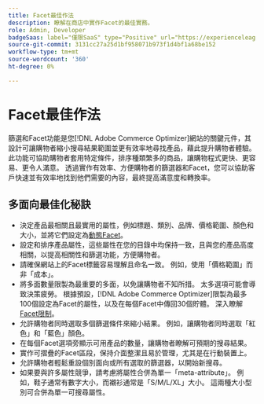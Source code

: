 ```yaml
---
title: Facet最佳作法
description: 瞭解在商店中實作Facet的最佳實務。
role: Admin, Developer
badgeSaas: label="僅限SaaS" type="Positive" url="https://experienceleague.adobe.com/zh-hant/docs/commerce/user-guides/product-solutions" tooltip="僅適用於Adobe Commerce as a Cloud Service和Adobe Commerce Optimizer專案(Adobe管理的SaaS基礎結構)。"
source-git-commit: 3131cc27a25d1bf958071b973f1d4bf1a68be152
workflow-type: tm+mt
source-wordcount: '360'
ht-degree: 0%

---
```



# Facet最佳作法

篩選和Facet功能是您[!DNL Adobe Commerce Optimizer]網站的關鍵元件，其設計可讓購物者縮小搜尋結果範圍並更有效率地尋找產品，藉此提升購物者體驗。 此功能可協助購物者套用特定條件，排序種類繁多的商品，讓購物程式更快、更容易、更令人滿意。 透過實作有效率、方便購物者的篩選器和Facet，您可以協助客戶快速並有效率地找到他們需要的內容，最終提高滿意度和轉換率。

## 多面向最佳化秘訣

- 決定產品最相關且最實用的屬性，例如標題、類別、品牌、價格範圍、顏色和大小，並將它們設定為[動態Facet](type.md)。 
- 設定和排序產品屬性，這些屬性在您的目錄中均保持一致，且與您的產品高度相關，以提高相關性和篩選功能，方便購物者。
- 請確保網站上的Facet標籤容易理解且命名一致。 例如，使用「價格範圍」而非「成本」。
- 將多面數量限製為最重要的多面，以免讓購物者不知所措。 太多選項可能會導致決策疲勞。 根據預設，[!DNL Adobe Commerce Optimizer]限製為最多100個設定為Facet的屬性，以及在每個Facet中傳回30個貯體。 深入瞭解[Facet限制](../../boundaries-limits.md#catalog-views-and-policies)。 
- 允許購物者同時選取多個篩選條件來縮小結果。 例如，讓購物者同時選取「紅色」和「藍色」顏色。
- 在每個Facet選項旁顯示可用產品的數量，讓購物者瞭解可預期的搜尋結果。
- 實作可摺疊的Facet區段，保持介面整潔且易於管理，尤其是在行動裝置上。
- 允許購物者輕鬆重設個別面向或所有選取的篩選器，以開始新搜尋。
- 如果要與許多屬性競爭，請考慮將屬性合併為單一「meta-attribute」。 例如，鞋子通常有數字大小，而襯衫通常是「S/M/L/XL」大小。 這兩種大小型別可合併為單一可搜尋屬性。
